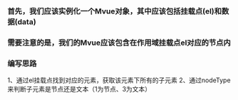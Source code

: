 ### 首先，我们应该实例化一个Mvue对象，其中应该包括挂载点(el)和数据(data)
### 需要注意的是，我们的Mvue应该包含在作用域挂载点el对应的节点内

### 编写思路
1、通过el挂载点找到对应的元素，获取该元素下所有的子元素
2、通过nodeType来判断子元素是节点还是文本（1为节点、3为文本）

